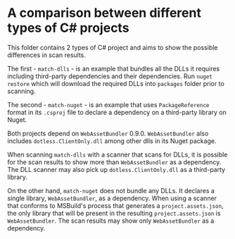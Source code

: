 # A comparison between different types of C# projects

This folder contains 2 types of C# project and aims to show the possible differences in scan results.

The first - `match-dlls` - is an example that bundles all the DLLs it requires including third-party dependencies and their dependencies. Run `nuget restore` which will download the required DLLs into `packages` folder prior to scanning.

The second - `match-nuget` - is an example that uses `PackageReference` format in its `.csproj` file to declare a dependency on a third-party library on Nuget.

Both projects depend on `WebAssetBundler` 0.9.0. `WebAssetBundler` also includes `dotless.ClientOnly.dll` among other dlls in its Nuget package.

When scanning `match-dlls` with a scanner that scans for DLLs, it is possible for the scan results to show more than `WebAssetBundler` as a dependency. The DLL scanner may also pick up `dotless.ClientOnly.dll` as a third-party library.

On the other hand, `match-nuget` does not bundle any DLLs. It declares a single library, `WebAssetBundler`, as a dependency. When using a scanner that conforms to MSBuild's process that generates a `project.assets.json`, the only library that will be present in the resulting `project.assets.json` is `WebAssetBundler`. The scan results may show only `WebAssetBundler` as a dependency.
